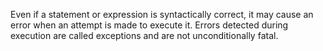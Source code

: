 Even if a statement or expression is syntactically correct, it may cause an error 
when an attempt is made to execute it. 
Errors detected during execution are called exceptions and are not unconditionally fatal.
